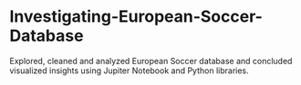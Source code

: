 # Investigating-European-Soccer-Database
Explored, cleaned and analyzed European Soccer database and concluded visualized insights using Jupiter Notebook and Python libraries.
